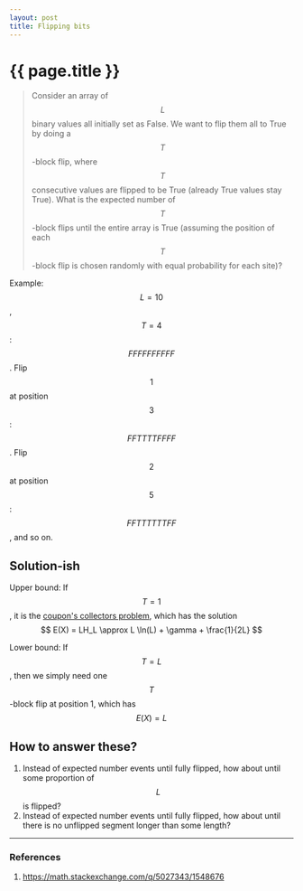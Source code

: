 ```yaml
---
layout: post
title: Flipping bits
---
```


{{ page.title }}
================

> Consider an array of $$L$$ binary values all initially set as False.
> We want to flip them all to True by doing a $$T$$-block flip, where $$T$$ consecutive values are flipped to be True (already True values stay True). 
> What is the expected number of $$T$$-block flips until the entire array is True (assuming the position of each $$T$$-block flip is chosen randomly with equal probability for each site)?

Example: $$L = 10$$, $$T = 4$$: $$FFFFFFFFFF$$. Flip $$1$$ at position $$3$$: $$FFTTTTFFFF$$. Flip $$2$$ at position $$5$$: $$FFTTTTTTFF$$, and so on.

## Solution-ish

Upper bound: If $$T = 1$$, it is the [coupon's collectors problem](https://en.wikipedia.org/wiki/Coupon_collector%27s_problem), which has the solution 
$$
E(X) = LH_L \approx L \ln(L) + \gamma + \frac{1}{2L}
$$

Lower bound: If $$T = L$$, then we simply need one $$T$$-block flip at position 1, which has
$$
E(X) = L
$$

## How to answer these?
1. Instead of expected number events until fully flipped, how about until some proportion of $$L$$ is flipped?
2. Instead of expected number events until fully flipped, how about until there is no unflipped segment longer than some length?

---

### References

1. https://math.stackexchange.com/q/5027343/1548676
